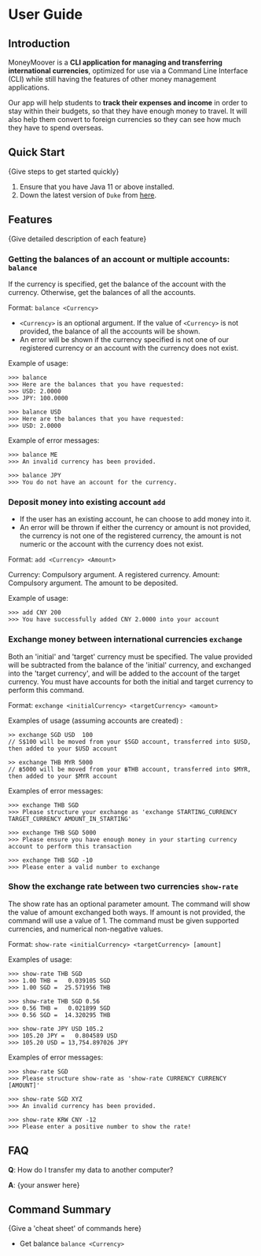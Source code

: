# User Guide

## Introduction

MoneyMoover is a **CLI application for managing and transferring international currencies**, optimized for use via a Command Line Interface (CLI)
while still having the features of other money management applications.

Our app will help students to **track their expenses and income** in order to stay within their budgets, so that they have enough money to travel.
It will also help them convert to foreign currencies so they can see how much they have to spend overseas.

## Quick Start

{Give steps to get started quickly}

1. Ensure that you have Java 11 or above installed.
1. Down the latest version of `Duke` from [here](http://link.to/duke).

## Features

{Give detailed description of each feature}

### Getting the balances of an account or multiple accounts: `balance`

If the currency is specified, get the balance of the account with the currency. Otherwise, get the balances of all the accounts.

Format: `balance <Currency>`

- `<Currency>` is an optional argument. If the value of `<Currency>` is not provided, the balance of all the accounts will be shown.
- An error will be shown if the currency specified is not one of our registered currency or an account with the currency does not exist.

Example of usage:

```text
>>> balance
>>> Here are the balances that you have requested:
>>> USD: 2.0000
>>> JPY: 100.0000

>>> balance USD
>>> Here are the balances that you have requested:
>>> USD: 2.0000
```

Example of error messages:

```text
>>> balance ME
>>> An invalid currency has been provided.

>>> balance JPY
>>> You do not have an account for the currency.
```

### Deposit money into existing account `add`

- If the user has an existing account, he can choose to add money into it.
- An error will be thrown if either the currency or amount is not provided, the currency is not one of the registered currency, the amount is not numeric or the account with the currency does not exist.

Format: `add <Currency> <Amount>`

Currency: Compulsory argument. A registered currency.
Amount: Compulsory argument. The amount to be deposited.

Example of usage:

```text
>>> add CNY 200
>>> You have successfully added CNY 2.0000 into your account
```

### Exchange money between international currencies `exchange`

Both an 'initial' and 'target' currency must be specified. The value provided will be subtracted from the balance of the 'initial' currency, and exchanged into the 'target currency', and will be added
to the account of the target currency. You must have accounts for both the initial and target currency to perform this command.

Format: `exchange <initialCurrency> <targetCurrency> <amount>`

Examples of usage (assuming accounts are created) :

```text
>> exchange SGD USD  100
// S$100 will be moved from your $SGD account, transferred into $USD, then added to your $USD account

>> exchange THB MYR 5000
// ฿5000 will be moved from your ฿THB account, transferred into $MYR, then added to your $MYR account
```

Examples of error messages:

```text
>>> exchange THB SGD
>>> Please structure your exchange as 'exchange STARTING_CURRENCY TARGET_CURRENCY AMOUNT_IN_STARTING'

>>> exchange THB SGD 5000
>>> Please ensure you have enough money in your starting currency account to perform this transaction

>>> exchange THB SGD -10
>>> Please enter a valid number to exchange
```

### Show the exchange rate between two currencies `show-rate`

The show rate has an optional parameter amount. The command will show the value of amount exchanged both ways. If amount is not provided,
the command will use a value of 1. The command must be given supported currencies, and numerical non-negative values.

Format: `show-rate <initialCurrency> <targetCurrency> [amount]`

Examples of usage:

```text
>>> show-rate THB SGD
>>> 1.00 THB =   0.039105 SGD
>>> 1.00 SGD =  25.571956 THB

>>> show-rate THB SGD 0.56
>>> 0.56 THB =   0.021899 SGD
>>> 0.56 SGD =  14.320295 THB

>>> show-rate JPY USD 105.2
>>> 105.20 JPY =   0.804589 USD
>>> 105.20 USD = 13,754.897026 JPY
```

Examples of error messages:

```text
>>> show-rate SGD
>>> Please structure show-rate as 'show-rate CURRENCY CURRENCY [AMOUNT]'

>>> show-rate SGD XYZ
>>> An invalid currency has been provided.

>>> show-rate KRW CNY -12
>>> Please enter a positive number to show the rate!
```

## FAQ

**Q**: How do I transfer my data to another computer?

**A**: {your answer here}

## Command Summary

{Give a 'cheat sheet' of commands here}

- Get balance `balance <Currency>`
